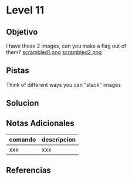 # Level 11
## Objetivo
I have these 2 images, can you make a flag out of them? [scrambled1.png](https://mercury.picoctf.net/static/6e4afb967ef8c865f79f3a8cd7767cca/scrambled1.png) [scrambled2.png](https://mercury.picoctf.net/static/6e4afb967ef8c865f79f3a8cd7767cca/scrambled2.png)
## Pistas
Think of different ways you can "stack" images
## Solucion
## Notas Adicionales
|comando|descripcion|
|-------|-----------|
|xxx|xxx|
## Referencias